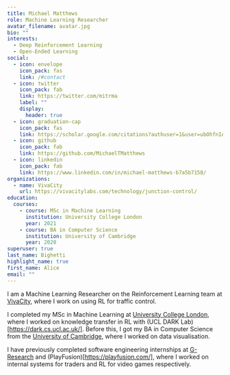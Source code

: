 ```yaml
---
title: Michael Matthews
role: Machine Learning Researcher
avatar_filename: avatar.jpg
bio: ""
interests:
  - Deep Reinforcement Learning
  - Open-Ended Learning
social:
  - icon: envelope
    icon_pack: fas
    link: /#contact
  - icon: twitter
    icon_pack: fab
    link: https://twitter.com/mitrma
    label: ""
    display:
      header: true
  - icon: graduation-cap
    icon_pack: fas
    link: https://scholar.google.com/citations?authuser=1&user=ubOhfnIAAAAJ
  - icon: github
    icon_pack: fab
    link: https://github.com/MichaelTMatthews
  - icon: linkedin
    icon_pack: fab
    link: https://www.linkedin.com/in/michael-matthews-b7a5b7158/
organizations:
  - name: VivaCity
    url: https://vivacitylabs.com/technology/junction-control/
education:
  courses:
    - course: MSc in Machine Learning
      institution: University College London
      year: 2021
    - course: BA in Computer Science
      institution: University of Cambridge
      year: 2020
superuser: true
last_name: Bighetti
highlight_name: true
first_name: Alice
email: ""
---
```

I﻿ am a Machine Learning Researcher on the Reinforcement Learning team at [VivaCity](https://vivacitylabs.com/technology/junction-control/), where I work on using RL for traffic control.

I completed my MSc in Machine Learning at [University College London](https://www.ucl.ac.uk/), where I worked on knowledge transfer in RL with (UCL DARK Lab)[https://dark.cs.ucl.ac.uk/]. Before this, I got my BA in Computer Science from the [University of Cambridge](https://www.cam.ac.uk/), where I worked on data visualisation.

I﻿ have previously completed software engineering internships at [G-Research](https://www.gresearch.co.uk/) and (PlayFusion)[https://playfusion.com/], where I worked on internal systems for traders and RL for video games respectively.